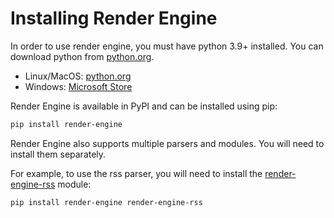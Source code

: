 # Installing Render Engine

In order to use render engine, you must have python 3.9+ installed. You can download python from [python.org](https://python.org).

- Linux/MacOS: [python.org](https://python.org)
- Windows: [Microsoft Store](https://apps.microsoft.com/store/detail/python-311/9NRWMJP3717K)

Render Engine is available in PyPI and can be installed using pip:

```bash
pip install render-engine
```

Render Engine also supports multiple parsers and modules. You will need to install them separately.

For example, to use the rss parser, you will need to install the [render-engine-rss] module:

```bash
pip install render-engine render-engine-rss
```

[render-engine-rss]: https://pypi.org/project/render-engine-rss/
